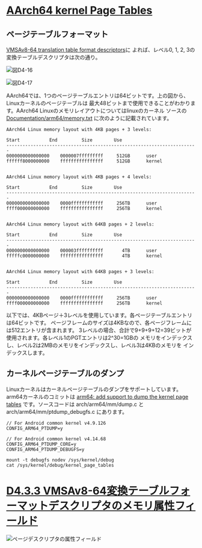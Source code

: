 # [AArch64 kernel Page Tables](https://wenboshen.org/posts/2018-09-09-page-table.html)

## ページテーブルフォーマット


[VMSAv8-64 translation table format descriptors](https://armv8-ref.codingbelief.com/en/chapter_d4/d43_1_vmsav8-64_translation_table_descriptor_formats.html)に
よれば、レベル0, 1, 2, 3の変換テーブルデスクリプタは次の通り。

![図D4-16](screens/pt_fig_d4_16.png)

![図D4-17](screens/pt_fig_d4_17.png)

AArch64では、1つのページテーブルエントリは64ビットです。上の図から、Linuxカーネルのページテーブルは
最大48ビットまで使用できることがわかります。AArch64 Linuxのメモリレイアウトについてはlinuxのカーネル
ソースの[Documentation/arm64/memory.txt](../../../source/linux/Documentation/arm64/memory.txt)
に次のように記載されています。

```
AArch64 Linux memory layout with 4KB pages + 3 levels:

Start			End			Size		Use
-----------------------------------------------------------------------
0000000000000000	0000007fffffffff	 512GB		user
ffffff8000000000	ffffffffffffffff	 512GB		kernel


AArch64 Linux memory layout with 4KB pages + 4 levels:

Start			End			Size		Use
-----------------------------------------------------------------------
0000000000000000	0000ffffffffffff	 256TB		user
ffff000000000000	ffffffffffffffff	 256TB		kernel


AArch64 Linux memory layout with 64KB pages + 2 levels:

Start			End			Size		Use
-----------------------------------------------------------------------
0000000000000000	000003ffffffffff	   4TB		user
fffffc0000000000	ffffffffffffffff	   4TB		kernel


AArch64 Linux memory layout with 64KB pages + 3 levels:

Start			End			Size		Use
-----------------------------------------------------------------------
0000000000000000	0000ffffffffffff	 256TB		user
ffff000000000000	ffffffffffffffff	 256TB		kernel
```

以下では、4KBページ＋3レベルを使用しています。各ページテーブルエントリは64ビットです。
ページフレームのサイズは4KBなので、各ページフレームには512エントリが含まれます。
3レベルの場合、合計で9+9+9+12=39ビットが使用されます。各レベル1のPGTエントリは2^30=1GBの
メモリをインデックスし、レベル2は2MBのメモリをインデックスし、レベル3は4KBのメモリを
インデックスします。

## カーネルページテーブルのダンプ

Linuxカーネルはカーネルページテーブルのダンプをサポートしています。arm64カーネルのコミットは
[arm64: add support to dump the kernel page tables](https://patchwork.kernel.org/patch/5323931/)
です。ソースコードは arch/arm64/mm/dump.c と arch/arm64/mm/ptdump_debugfs.c にあります。

```
// For Android common kernel v4.9.126
CONFIG_ARM64_PTDUMP=y

// For Android common kernel v4.14.68
CONFIG_ARM64_PTDUMP_CORE=y
CONFIG_ARM64_PTDUMP_DEBUGFS=y

mount -t debugfs nodev /sys/kernel/debug
cat /sys/kernel/debug/kernel_page_tables
```

# [D4.3.3 VMSAv8-64変換テーブルフォーマットデスクリプタのメモリ属性フィールド](https://armv8-ref.codingbelief.com/en/chapter_d4/d43_3_memory_attribute_fields_in_the_vmsav8-64_translation_table_formats_descriptors.html)

![ページデスクリプタの属性フィールド](screens/pt_fig_attrib.png)
